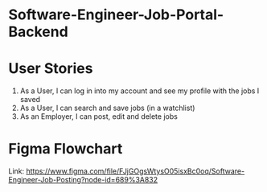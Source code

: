 # Software-Engineer-Job-Portal-Backend

# User Stories

1. As a User, I can log in into my account and see my profile with the jobs I saved
2. As a User, I can search and save jobs (in a watchlist)
3. As an Employer, I can post, edit and delete jobs

# Figma Flowchart

Link: https://www.figma.com/file/FJjGOgsWtysO05isxBc0oq/Software-Engineer-Job-Posting?node-id=689%3A832